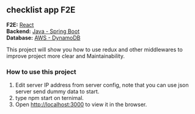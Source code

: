 ## checklist app F2E 

**F2E:** [React](https://github.com/yangyangisyou/checklist-app)  
**Backend:** [Java - Spring Boot](https://github.com/104corp/y19fresh-checklist-backend)  
**Database:** [AWS - DynamoDB](https://docs.aws.amazon.com/zh_tw/amazondynamodb/latest/developerguide/GettingStarted.Java.html)  
 
This project will show you how to use redux and other middlewares to improve project more clear and Maintainability.

### How to use this project 
1. Edit server IP address from server config, note that you can use json server send dummy data to start. 
2. type npm start on ternimal.
3. Open [http://localhost:3000](http://localhost:3000) to view it in the browser.

